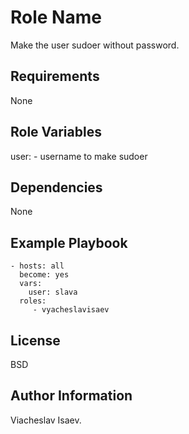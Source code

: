 Role Name
=========

Make the user sudoer without password.

Requirements
------------

None

Role Variables
--------------

user: - username to make sudoer

Dependencies
------------

None

Example Playbook
----------------

    - hosts: all
      become: yes
      vars:
        user: slava
      roles:
         - vyacheslavisaev

License
-------

BSD

Author Information
------------------

Viacheslav Isaev.

